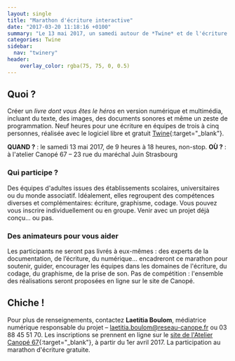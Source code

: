 ```yaml
---
layout: single
title: "Marathon d'écriture interactive"
date: "2017-03-20 11:18:16 +0100"
summary: "Le 13 mai 2017, un samedi autour de *Twine* et de l'écriture interactive à l'**Atelier Canopé** de Strasbourg."
categories: Twine
sidebar:
  nav: "twinery"
header:
    overlay_color: rgba(75, 75, 0, 0.5)
---
```


## Quoi ?
Créer un *livre dont vous êtes le héros* en version numérique et multimédia, incluant du texte, des images, des documents sonores et même un zeste de programmation. Neuf heures pour une écriture en équipes de trois à cinq personnes, réalisée avec le logiciel libre et gratuit [Twine](http://www.twinery.org){:target="_blank"}.

**QUAND ?** : le samedi 13 mai 2017, de 9 heures à 18 heures, non-stop.
**OÙ ?** : à l'atelier Canopé 67 – 23 rue du maréchal Juin Strasbourg

### Qui participe ?
Des équipes d'adultes issues des établissements scolaires, universitaires ou du monde associatif. Idéalement, elles regroupent des compétences diverses et complémentaires: écriture, graphisme, codage. Vous pouvez vous inscrire individuellement ou en groupe. Venir avec un projet déjà conçu... ou pas.

### Des animateurs pour vous aider
Les participants ne seront pas livrés à eux-mêmes : des experts de la documentation, de l’écriture, du numérique... encadreront ce marathon pour soutenir, guider, encourager les équipes dans les domaines de l'écriture, du codage, du graphisme, de la prise de son.
Pas de compétition : l'ensemble des réalisations seront proposées en ligne sur le site de Canopé.

## Chiche !
Pour plus de renseignements, contactez **Laetitia Boulom**, médiatrice numérique responsable du projet – laetitia.boulom@reseau-canope.fr ou 03 88 45 51 70.
Les inscriptions se prennent en ligne sur le [site de l'Atelier Canopé 67](http://www.crdp-strasbourg.fr/manifestations/marathon-decriture-interactive/){:target="_blank"}, à partir du 1er avril 2017.
La participation au marathon d'écriture gratuite.
